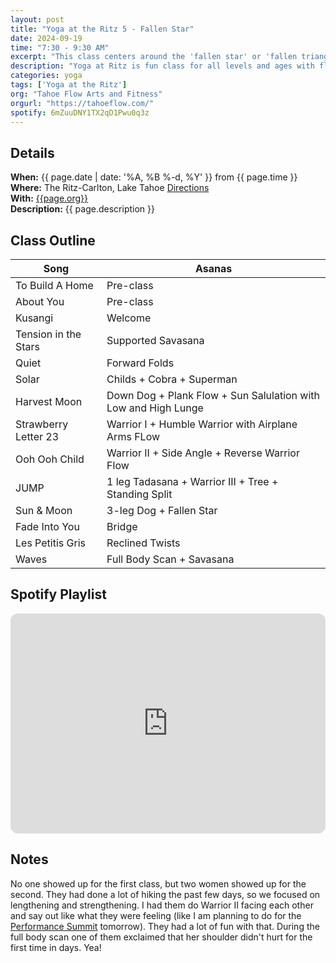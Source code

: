 ```yaml
---
layout: post
title: "Yoga at the Ritz 5 - Fallen Star"
date: 2024-09-19
time: "7:30 - 9:30 AM" 
excerpt: "This class centers around the 'fallen star' or 'fallen triangle' pose as the peak pose."
description: "Yoga at Ritz is fun class for all levels and ages with flowing poses and breath-work to build stability, flexibility, and mindfulness. These classes will typically follow an arc of opening awareness, warm-up stretch, standing poses, balancing poses, inversions, grounding poses, and relaxation. The 7:30 am class is a slow gentle practice while the 8:30 class is higher intensity vinyasa-style class." 
categories: yoga
tags: ['Yoga at the Ritz']
org: "Tahoe Flow Arts and Fitness"
orgurl: "https://tahoeflow.com/"
spotify: 6mZuuDNY1TX2qD1Pwu0q3z
---
```



## Details

**When:** {{ page.date | date: '%A, %B %-d, %Y' }} from {{ page.time }}   
**Where:** The Ritz-Carlton, Lake Tahoe [Directions](https://www.google.com/maps?rlz=1C5CHFA_enUS818US818&gs_lcrp=EgZjaHJvbWUyBggAEEUYOTIGCAEQRRhAMgYIAhBFGEAyBggDEEUYPTIGCAQQRRg90gEHMTc1ajBqNKgCALACAQ&um=1&ie=UTF-8&fb=1&gl=us&sa=X&geocode=KeeGOX1HYpmAMaC03BLJLCKB&daddr=13031+Ritz+Carlton+Highlands+Ct,+Truckee,+CA+96161)    
**With:** [{{page.org}}]({{page.orgurl}})   
**Description:** {{ page.description }}   

## Class Outline

Song | Asanas   
---- | ---- 
To Build A Home | Pre-class
About You | Pre-class
Kusangi | Welcome  
Tension in the Stars | Supported Savasana
Quiet |  Forward Folds
Solar | Childs +  Cobra + Superman
Harvest Moon | Down Dog + Plank Flow + Sun Salulation with Low and High Lunge
Strawberry Letter 23 | Warrior I + Humble Warrior with Airplane Arms FLow
Ooh Ooh Child | Warrior II + Side Angle + Reverse Warrior Flow
JUMP | 1 leg Tadasana + Warrior III + Tree + Standing Split
Sun & Moon | 3-leg Dog + Fallen Star 
Fade Into You | Bridge
Les Petitis Gris | Reclined Twists
Waves | Full Body Scan + Savasana


## Spotify Playlist

<iframe style="border-radius:12px" src="https://open.spotify.com/embed/playlist/{{ page.spotify }}?utm_source=generator" width="100%" height="352" frameBorder="0" allowfullscreen="" allow="autoplay; clipboard-write; encrypted-media; fullscreen; picture-in-picture" loading="lazy"></iframe>  


## Notes

No one showed up for the first class, but two women showed up for the second. They had done a lot of hiking the past few days, so we focused on lengthening and strengthening. I had them do Warrior II facing each other and say out like what they were feeling (like I am planning to do for the [Performance Summit](https://www.raynaharris.com/blog/performance-summit/) tomorrow). They had a lot of fun with that. During the full body scan one of them exclaimed that her shoulder didn't hurt for the first time in days. Yea!